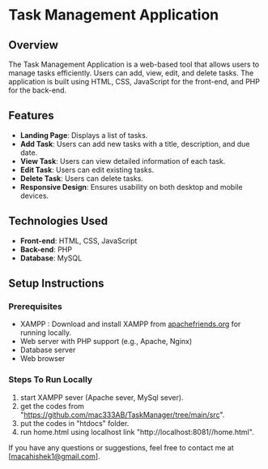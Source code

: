 # Task Management Application

## Overview
The Task Management Application is a web-based tool that allows users to manage tasks efficiently. Users can add, view, edit, and delete tasks. The application is built using HTML, CSS, JavaScript for the front-end, and PHP for the back-end.

## Features
- **Landing Page**: Displays a list of tasks.
- **Add Task**: Users can add new tasks with a title, description, and due date.
- **View Task**: Users can view detailed information of each task.
- **Edit Task**: Users can edit existing tasks.
- **Delete Task**: Users can delete tasks.
- **Responsive Design**: Ensures usability on both desktop and mobile devices.

## Technologies Used
- **Front-end**: HTML, CSS, JavaScript
- **Back-end**: PHP
- **Database**: MySQL

## Setup Instructions
### Prerequisites
- XAMPP : Download and install XAMPP from [apachefriends.org](https://www.apachefriends.org/index.html) for running locally.
- Web server with PHP support (e.g., Apache, Nginx)
- Database server 
- Web browser
 

### Steps To Run Locally 
1. start XAMPP sever (Apache sever, MySql sever).
2. get the codes from "https://github.com/mac333AB/TaskManager/tree/main/src".
3. put the codes in "htdocs" folder.
4. run home.html using localhost link "http://localhost:8081//home.html".

If you have any questions or suggestions, feel free to contact me at [macahishek1@gmail.com].
   
   
